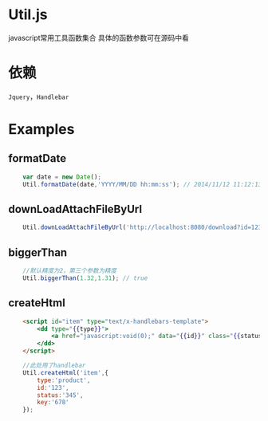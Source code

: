 # Util.js
javascript常用工具函数集合
具体的函数参数可在源码中看

# 依赖
`Jquery`，`Handlebar`

# Examples

## formatDate
```js
    var date = new Date();
    Util.formatDate(date,'YYYY/MM/DD hh:mm:ss'); // 2014/11/12 11:12:13
```

## downLoadAttachFileByUrl
```js
    Util.downLoadAttachFileByUrl('http://localhost:8080/download?id=123');
```

## biggerThan
```js
    //默认精度为2，第三个参数为精度
    Util.biggerThan(1.32,1.31); // true
```

## createHtml
```html
    <script id="item" type="text/x-handlebars-template">
    	<dd type="{{type}}">
    		<a href="javascript:void(0);" data="{{id}}" class="{{status}}">{{key}}</a>
    	</dd>
    </script>
```

```js
    //此处用了handlebar
    Util.createHtml('item',{
        type:'product',
        id:'123',
        status:'345',
        key:'678'
    });
```




